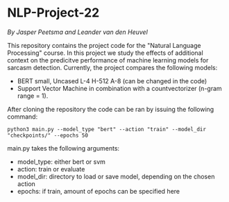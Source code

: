 # NLP-Project-22
*By Jasper Peetsma and Leander van den Heuvel*

This repository contains the project code for the "Natural Language Processing" course. In this project we study the effects of additional context on the predicitve performance of machine learning models for sarcasm detection. Currently, the project compares the following models:

 - BERT small, Uncased L-4 H-512 A-8 (can be changed in the code)
 - Support Vector Machine in combination with a countvectorizer (n-gram range = 1).

After cloning the repository the code can be ran by issuing the following command:
 
```
python3 main.py --model_type "bert" --action "train" --model_dir "checkpoints/" --epochs 50
```

main.py takes the following arguments:

 - model_type: either bert or svm
 - action: train or evaluate
 - model_dir: directory to load or save model, depending on the chosen action
 - epochs: if train, amount of epochs can be specified here
